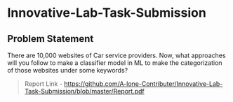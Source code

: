# Innovative-Lab-Task-Submission

## Problem Statement 
There are 10,000 websites of Car service providers. Now, what approaches will you follow to
make a classifier model in ML to make the categorization of those websites under some
keywords?

> Report Link - https://github.com/A-lone-Contributer/Innovative-Lab-Task-Submission/blob/master/Report.pdf
